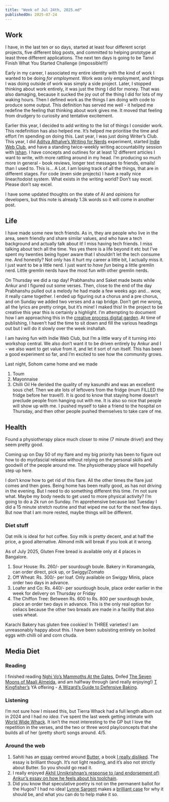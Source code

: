 ```yaml
---
title: "Week of Jul 24th, 2025.md"
publishedOn: 2025-07-24
---
```


## Work

I have, in the last ten or so days, started at least four different script projects, five different blog posts, and committed to helping prototype at least three different applications. The next ten days is going to be Tanvi Finish What You Started Challenge (impossible!!!)

Early in my career, I associated my entire identity with the kind of work I wanted to be doing _for employment_. Work _was_ only employment, and things I was doing outside of work was simply a side project. Later, I stopped thinking about work entirely, it was just the thing I did for money. That was also damaging, because it sucked the joy out of the thing I did for lots of my waking hours. Then I defined work as the things I am doing with code to produce some output. This definition has served me well - it helped me redefine the feeling that thinking about work gives me. It moved that feeling from drudgery to curiosity and tentative excitement.

Earlier this year, I decided to add writing to the list of things I consider work. This redefinition has also helped me. It’s helped me prioritise the time and effort I’m spending on doing this. Last year, I was just doing Writer’s Club. This year, I did [Aditya Athalye’s Writing for Nerds](https://www.evalapply.org/index.html#writing-for-nerds) experiment, started [Indie Web Club](https://underline.center/c/indiewebclub/10), and have a standing twice-weekly writing accountability session with [Ishan](https://github.com/twitu). I have concepts and outlines for at least 12 different articles I want to write, with more rattling around in my head. I’m producing so much more in general - book reviews, longer text messages to friends, emails! than I used to. This is... A Lot. I am losing track of all the things, that are in different stages. For code (even side projects) I have a really nice linear/todoist system. What exists in the writing world? Don’t say excel. Please don’t say excel.

I have some updated thoughts on the state of AI and opinions for developers, but this note is already 1.3k words so it will come in another post.

## Life

I have made some new tech friends. As in, they are people who live in the area, seem friendly and share similar values, and who have a tech background and actually talk about it! I miss having tech friends. I miss talking about tech all the time. Yes yes there is a life beyond it etc but I’ve spent my twenties being hyper aware that I shouldn’t let the tech consume me. And honestly? Not only has it hurt my career a little bit, I actually miss it. I just want to be a little nerd. I just want to _have fun_ being a little gremlin nerd. Little gremlin nerds have the most fun with other gremlin nerds.

On Thursday we did a rap day! Prabhanshu and Saket made beats while Ankur and I figured out some verses. Then, close to the end of the day Prabhanshu pulled out a melody he had made a few weeks ago and... wow, it really came together. I ended up figuring out a chorus and a pre chorus, and on Sunday we added two verses and a rap bridge. Don’t get me wrong, all the lyrics are pretty cringe, but it’s mine! I maked this! In the project to be creative this year this is certainly a highlight. I’m attempting to document how I am approaching this in the [creative process digital garden](https://tanvibhakta.mataroa.blog/blog/digital-garden-creative-processes/). At time of publishing, I haven’t had the time to sit down and fill the various headings out but I will do it slowly over the week inshallah.

I am having fun with Indie Web Club, but I’m a little wary of it turning into workshop central. We also don’t want it to be driven entirely by Ankur and I - we also want to get value from it, and let it sort of run itself. This has been a good experiment so far, and I’m excited to see how the community grows.

Last night, Sohom came home and we made

1. Toum
2. Mayonnaise
3. Chilli Oil
   He derided the quality of my kasundhi and was an excellent sous chef. Then we ate lots of leftovers from the fridge (mum FILLED the fridge before her travel!). It is good to know that staying home doesn’t preclude people from hanging out with me. It is also so nice that people will show up with me. I pushed myself to take a friend to the hospital on Thursday, and then other people pushed themselves to take care of me.

## Health

Found a physiotherapy place much closer to mine (7 minute drive!) and they seem pretty good.

Coming up on Day 50 of my flare and my big priority has been to figure out how to do myofascial release without relying on the personal skills and goodwill of the people around me. The physiotherapy place will hopefully step up here.

I don’t know how to get rid of this flare. All the other times the flare just comes and then goes. Being home has been really good, as has not driving in the evening. But I need to do something different this time. I’m not sure what. Maybe my body needs to get used to more physical activity? I’m going to do a 2k run on Sunday. I’m apprehensive because last Tuesday I did a 15 minute stretch routine and that wiped me out for the next few days. But now that I am more rested, maybe things will be different.

### Diet stuff

Oat milk is ideal for hot coffee. Soy milk is pretty decent, and at half the price, a good alternative. Almond milk will break if you look at it wrong.

As of July 2025, Gluten Free bread is available only at 4 places in Bangalore.

1. Sour House: Rs. 260/- per sourdough boule. Bakery in Koramangala, can order direct, pick up, or Swiggy/Zomato
2. Off Wheat: Rs. 300/- per loaf. Only available on Swiggy Minis, place order two days in advance.
3. Loafer and Co: Rs. 440/- per sourdough boule, place order earlier in the week for delivery on Thursday or Friday
4. The Chiffon Tree: Between Rs. 600 to Rs. 800 per sourdough boule, place an order two days in advance. This is the only real option for celiacs because the other two breads are made in a facility that also uses wheat.

Karachi Bakery has gluten free cookies! In THREE varieties! I am unreasonably happy about this. I have been subsisting entirely on boiled eggs with chilli oil and corn chuda.

## Media Diet

### Reading

I finished reading [Nghi Vo’s Mammoths At the Gates](https://www.goodreads.com/book/show/58007996-mammoths-at-the-gates), Dnfed [The Seven Moons of Maali Almeida](https://www.goodreads.com/book/show/57224204-the-seven-moons-of-maali-almeida), and am halfway through (and really enjoying!) [T Kingfisher’s](https://redwombatstudio.com/) YA offering - [A Wizard’s Guide to Defensive Baking](https://www.goodreads.com/book/show/54369251-a-wizard-s-guide-to-defensive-baking).

### Listening

I’m not sure how I missed this, but Tierra Whack had a full length album out in 2024 and I had _no idea_. I’ve spent the last week getting intimate with [World Wide Whack](https://open.spotify.com/album/128kgBRYqmfY4EjTOhiDWq?si=9HUfq9WsT2Csl3Vn0LDU7w). It isn’t the most interesting to the GP but I love the repetition in the verses, and the two or three word play/concepts that she builds all of her (pretty short) songs around. 4/5.

### Around the web

1. Sahiti has an [essay](https://itihas.review/20250616112139-asako_yuzuki_butter.html) centred around [Butter](https://www.goodreads.com/book/show/200776812-butter), a book [I really disliked](https://www.goodreads.com/review/show/7043328765). The essay is brilliant though. It’s not light reading, and it’s also not strictly about Butter. So you should go read it.
2. I really enjoyed [Akhil Unnikrishnan’s response to (and endorsement of)](https://akhilunnikrishnan.com/2025/05/great-tools-awful-people-why-ethical-consumption-is-impossible/) [Ankur’s essay on how he feels about his toolchain](https://ankursethi.com/blog/the-tools-i-love-are-made-by-awful-people/).
3. Did you know that speculative poetry is not on the permanent ballot for the Hugos? I had no idea! [Lynne Sargent](https://scribbledshadows.wordpress.com/) makes a [brilliant case](http://strangehorizons.com/wordpress/non-fiction/azimuth/speculative-poetry-and-the-hugos/?__readwiseLocation=) for why it should be, and what you can do to help make it so.
